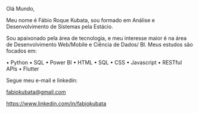 Olá Mundo,

Meu nome é Fábio Roque Kubata, sou formado em Análise e Desenvolvimento de Sistemas pela Estácio.

Sou apaixonado pela área de tecnologia, e meu interesse maior é na área de Desenvolvimento Web/Mobile e Ciência de Dados/ BI.
Meus estudos são focados em:

• Python 
• SQL
• Power BI 
• HTML
• SQL
• CSS
• Javascript
• RESTful APIs
• Flutter

 

Segue meu e-mail e linkedin:

fabiokubata@gmail.com

https://www.linkedin.com/in/fabiokubata
